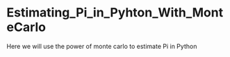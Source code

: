 # Estimating_Pi_in_Pyhton_With_MonteCarlo
Here we will use the power of monte carlo to estimate Pi in Python
